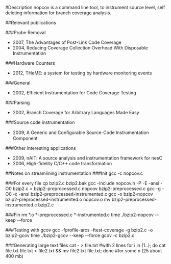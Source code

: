 #Description
nopcov is a command line tool, to instrument source level, self deleting information for branch coverage analysis.

##Relevant publications

###Probe Removal
* 	2007, The Advantages of Post-Link Code Coverage
*	2004, Reducing Coverage Collection Overhead With Disposable Instrumentation

###Hardware Counters
* 	2012, THeME: a system for testing by hardware monitoring events

###General
* 	2002, Efficient Instrumentation for Code Coverage Testing 

###Parsing
* 	2002, Branch Coverage for Arbitrary Languages Made Easy

###Source code instrumentation
* 	2009, A Generic and Conﬁgurable Source-Code Instrumentation Component

###Other interesting applications
* 	2009, nAIT: A source analysis and instrumentation framework for nesC
* 	2006, High-fidelity C/C++ code transformation

##Notes on streamlining instrumentation
###Init
	gcc -c nopcov.c

###For every file
	cp bzip2.c bzip2.bak
	gcc -include nopcov.h -P -E -ansi -O0 bzip2.c > bzip2-preprocessed.c
	nopcov bzip2-preprocessed.c
	gcc -g -O0 -c -ansi bzip2-preprocessed-instrumented.c
	gcc -o bzip2-nopcov bzip2-preprocessed-instrumented.o nopcov.o
	mv bzip2-preprocessed-instrumented.c bzip2.c

###Fin
	rm \*.o \*-preprocessed.c \*-instrumented.c
	time ./bzip2-nopcov --keep --force 

###Testing with gcov
	gcc -fprofile-arcs -ftest-coverage -g bzip2.c -o bzip2-gcov
	time ./bzip2-gcov --keep --force 
	gcov -c bzip2.c

###Generating large text files
	cat - > file.txt #with 2 lines
	for i in {1..<n>}; do cat file.txt file.txt > file2.txt && mv file2.txt file.txt; done #for some n (25 about 400 mb)
